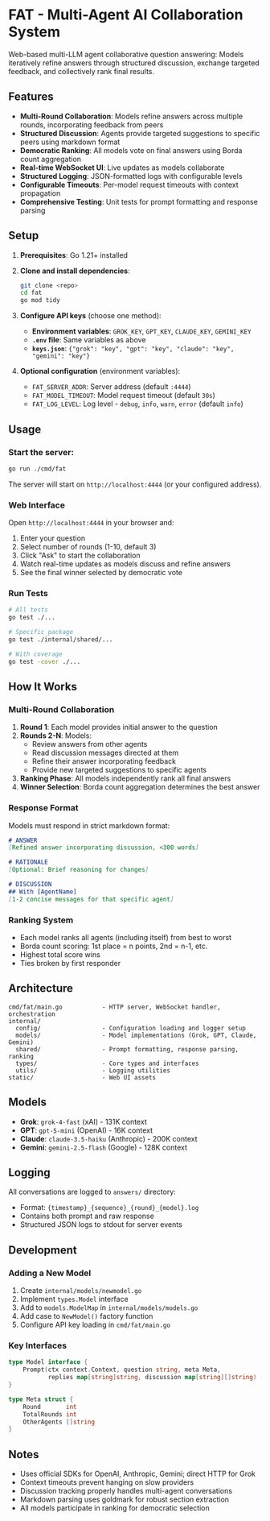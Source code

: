 # FAT - Multi-Agent AI Collaboration System

Web-based multi-LLM agent collaborative question answering: Models iteratively refine answers through structured discussion, exchange targeted feedback, and collectively rank final results.

## Features

- **Multi-Round Collaboration**: Models refine answers across multiple rounds, incorporating feedback from peers
- **Structured Discussion**: Agents provide targeted suggestions to specific peers using markdown format
- **Democratic Ranking**: All models vote on final answers using Borda count aggregation
- **Real-time WebSocket UI**: Live updates as models collaborate
- **Structured Logging**: JSON-formatted logs with configurable levels
- **Configurable Timeouts**: Per-model request timeouts with context propagation
- **Comprehensive Testing**: Unit tests for prompt formatting and response parsing

## Setup

1. **Prerequisites**: Go 1.21+ installed

2. **Clone and install dependencies**:
   ```bash
   git clone <repo>
   cd fat
   go mod tidy
   ```

3. **Configure API keys** (choose one method):
   - **Environment variables**: `GROK_KEY`, `GPT_KEY`, `CLAUDE_KEY`, `GEMINI_KEY`
   - **`.env` file**: Same variables as above
   - **`keys.json`**: `{"grok": "key", "gpt": "key", "claude": "key", "gemini": "key"}`

4. **Optional configuration** (environment variables):
   - `FAT_SERVER_ADDR`: Server address (default `:4444`)
   - `FAT_MODEL_TIMEOUT`: Model request timeout (default `30s`)
   - `FAT_LOG_LEVEL`: Log level - `debug`, `info`, `warn`, `error` (default `info`)

## Usage

### Start the server:
```bash
go run ./cmd/fat
```

The server will start on `http://localhost:4444` (or your configured address).

### Web Interface

Open `http://localhost:4444` in your browser and:
1. Enter your question
2. Select number of rounds (1-10, default 3)
3. Click "Ask" to start the collaboration
4. Watch real-time updates as models discuss and refine answers
5. See the final winner selected by democratic vote

### Run Tests

```bash
# All tests
go test ./...

# Specific package
go test ./internal/shared/...

# With coverage
go test -cover ./...
```

## How It Works

### Multi-Round Collaboration

1. **Round 1**: Each model provides initial answer to the question
2. **Rounds 2-N**: Models:
   - Review answers from other agents
   - Read discussion messages directed at them
   - Refine their answer incorporating feedback
   - Provide new targeted suggestions to specific agents
3. **Ranking Phase**: All models independently rank all final answers
4. **Winner Selection**: Borda count aggregation determines the best answer

### Response Format

Models must respond in strict markdown format:

```markdown
# ANSWER
[Refined answer incorporating discussion, <300 words]

# RATIONALE
[Optional: Brief reasoning for changes]

# DISCUSSION
## With [AgentName]
[1-2 concise messages for that specific agent]
```

### Ranking System

- Each model ranks all agents (including itself) from best to worst
- Borda count scoring: 1st place = n points, 2nd = n-1, etc.
- Highest total score wins
- Ties broken by first responder

## Architecture

```
cmd/fat/main.go           - HTTP server, WebSocket handler, orchestration
internal/
  config/                 - Configuration loading and logger setup
  models/                 - Model implementations (Grok, GPT, Claude, Gemini)
  shared/                 - Prompt formatting, response parsing, ranking
  types/                  - Core types and interfaces
  utils/                  - Logging utilities
static/                   - Web UI assets
```

## Models

- **Grok**: `grok-4-fast` (xAI) - 131K context
- **GPT**: `gpt-5-mini` (OpenAI) - 16K context  
- **Claude**: `claude-3.5-haiku` (Anthropic) - 200K context
- **Gemini**: `gemini-2.5-flash` (Google) - 128K context

## Logging

All conversations are logged to `answers/` directory:
- Format: `{timestamp}_{sequence}_{round}_{model}.log`
- Contains both prompt and raw response
- Structured JSON logs to stdout for server events

## Development

### Adding a New Model

1. Create `internal/models/newmodel.go`
2. Implement `types.Model` interface
3. Add to `models.ModelMap` in `internal/models/models.go`
4. Add case to `NewModel()` factory function
5. Configure API key loading in `cmd/fat/main.go`

### Key Interfaces

```go
type Model interface {
    Prompt(ctx context.Context, question string, meta Meta, 
           replies map[string]string, discussion map[string][]string) (ModelResult, error)
}

type Meta struct {
    Round       int
    TotalRounds int
    OtherAgents []string
}
```

## Notes

- Uses official SDKs for OpenAI, Anthropic, Gemini; direct HTTP for Grok
- Context timeouts prevent hanging on slow providers
- Discussion tracking properly handles multi-agent conversations
- Markdown parsing uses goldmark for robust section extraction
- All models participate in ranking for democratic selection
